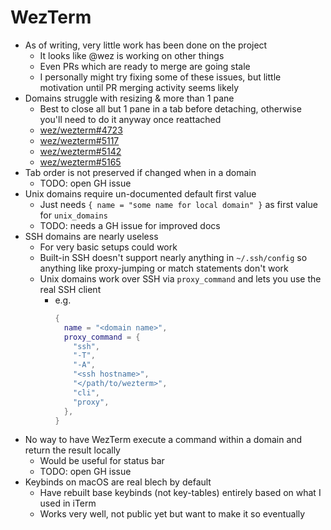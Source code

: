 # WezTerm

- As of writing, very little work has been done on the project
  - It looks like @wez is working on other things
  - Even PRs which are ready to merge are going stale
  - I personally might try fixing some of these issues, but little motivation until
    PR merging activity seems likely
- Domains struggle with resizing & more than 1 pane
  - Best to close all but 1 pane in a tab before detaching, otherwise you'll need to
    do it anyway once reattached
  - [wez/wezterm#4723](https://github.com/wez/wezterm/issues/4723)
  - [wez/wezterm#5117](https://github.com/wez/wezterm/issues/5117)
  - [wez/wezterm#5142](https://github.com/wez/wezterm/issues/5142)
  - [wez/wezterm#5165](https://github.com/wez/wezterm/issues/5165)
- Tab order is not preserved if changed when in a domain
  - TODO: open GH issue
- Unix domains require un-documented default first value
  - Just needs `{ name = "some name for local domain" }` as first value for `unix_domains`
  - TODO: needs a GH issue for improved docs
- SSH domains are nearly useless
  - For very basic setups could work
  - Built-in SSH doesn't support nearly anything in `~/.ssh/config` so anything like
    proxy-jumping or match statements don't work
  - Unix domains work over SSH via `proxy_command` and lets you use the real SSH client
    - e.g.
      ```lua
      {
        name = "<domain name>",
        proxy_command = {
          "ssh",
          "-T",
          "-A",
          "<ssh hostname>",
          "</path/to/wezterm>",
          "cli",
          "proxy",
        },
      }
      ```
- No way to have WezTerm execute a command within a domain and return the result locally
  - Would be useful for status bar
  - TODO: open GH issue
- Keybinds on macOS are real blech by default
  - Have rebuilt base keybinds (not key-tables) entirely based on what I used in iTerm
  - Works very well, not public yet but want to make it so eventually
